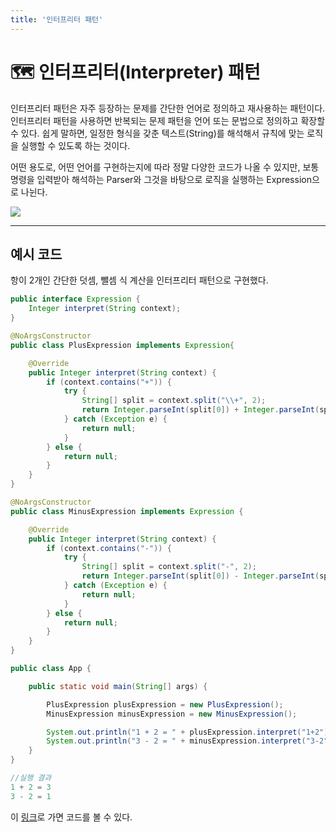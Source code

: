 ```yaml
---
title: '인터프리터 패턴'
---
```

# 🗺 인터프리터(Interpreter) 패턴

<p>인터프리터 패턴은 자주 등장하는 문제를 간단한 언어로 정의하고 재사용하는 패턴이다. 인터프리터 패턴을 사용하면 반복되는 문제 패턴을 언어 또는 문법으로 정의하고 확장할 수 있다. 쉽게 말하면, 일정한 형식을 갖춘 텍스트(String)를 해석해서 규칙에 맞는 로직을 실행할 수 있도록 하는 것이다.</p>
<p>어떤 용도로, 어떤 언어를 구현하는지에 따라 정말 다양한 코드가 나올 수 있지만, 보통 명령을 입력받아 해석하는 Parser와 그것을 바탕으로 로직을 실행하는 Expression으로 나뉜다.</p>

<img src="https://img1.daumcdn.net/thumb/R1280x0/?scode=mtistory2&fname=https%3A%2F%2Fk.kakaocdn.net%2Fdn%2Fk8czB%2FbtroVk8l7AP%2FJL1zrwKybCXCtllSsXldWk%2Fimg.png">

---

## 예시 코드

항이 2개인 간단한 덧셈, 뺄셈 식 계산을 인터프리터 패턴으로 구현했다.

```java
public interface Expression {
    Integer interpret(String context);
}
```

```java
@NoArgsConstructor
public class PlusExpression implements Expression{

    @Override
    public Integer interpret(String context) {
        if (context.contains("+")) {
            try {
                String[] split = context.split("\\+", 2);
                return Integer.parseInt(split[0]) + Integer.parseInt(split[1]);
            } catch (Exception e) {
                return null;
            }
        } else {
            return null;
        }
    }
}

@NoArgsConstructor
public class MinusExpression implements Expression {

    @Override
    public Integer interpret(String context) {
        if (context.contains("-")) {
            try {
                String[] split = context.split("-", 2);
                return Integer.parseInt(split[0]) - Integer.parseInt(split[1]);
            } catch (Exception e) {
                return null;
            }
        } else {
            return null;
        }
    }
}
```

```java
public class App {

    public static void main(String[] args) {

        PlusExpression plusExpression = new PlusExpression();
        MinusExpression minusExpression = new MinusExpression();

        System.out.println("1 + 2 = " + plusExpression.interpret("1+2"));
        System.out.println("3 - 2 = " + minusExpression.interpret("3-2"));
    }
}
```

```java
//실행 결과
1 + 2 = 3
3 - 2 = 1
```

이 <a href="https://github.com/rlaisqls/GoF-DesignPatterns/tree/master/src/main/java/com/study/gof/designpattrens/_03_BehavioralPattern/interpreter">링크</a>로 가면 코드를 볼 수 있다.